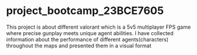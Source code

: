 # project_bootcamp_23BCE7605
This project is about different valorant which is a 5v5 multiplayer FPS game where precise gunplay meets unique agent abilities.
I have collected information about the performance of different agents(characters) throughout the maps and presented them in a visual format
